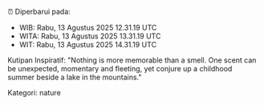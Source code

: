 ⏰ Diperbarui pada:
- WIB: Rabu, 13 Agustus 2025 12.31.19 UTC
- WITA: Rabu, 13 Agustus 2025 13.31.19 UTC
- WIT: Rabu, 13 Agustus 2025 14.31.19 UTC

Kutipan Inspiratif:
"Nothing is more memorable than a smell. One scent can be unexpected, momentary and fleeting, yet conjure up a childhood summer beside a lake in the mountains."


Kategori: nature

